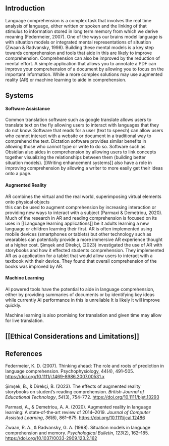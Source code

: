 ## Introduction

Language comprehension is a complex task that involves the real time analysis of language, either written or spoken and the linking of that stimulus to information stored in long term memory from which we derive meaning (Federmeier, 2007). One of the ways our brains model language is with situation models or integrated mental representations of situation (Zwaan & Radvansky, 1998). 
Building these mental models is a key step towards comprehension and tools that aide in this are likely to improve comprehension. Comprehension can also be improved by the reduction of mental effort. A simple application that allows you to annotate a PDF can improve your comprehension of a document by allowing you to focus on the important information. While a more complex solutions may use augmented reality (AR) or machine learning to aide in comprehension.
## Systems

#### Software Assistance

Common translation software such as google translate allows users to translate text on the fly allowing users to interact with languages that they do not know. Software that reads for a user (text to speech) can allow users who cannot interact with a website or document in a traditional way to comprehend the text. Dictation software provides similar benefits in allowing those who cannot type or write to do so. Software such as Obsidian also aides in comprehension by allowing users to link concepts together visualizing the relationships between them (building better situation models). [[Writing enhancement systems]] also have a role in improving comprehension by allowing a writer to more easily get their ideas onto a page.
#### Augmented Reality

AR combines the virtual and the real world, superimposing virtual elements onto physical objects  
this can be used to augment comprehension by increasing interaction or providing new ways to interact with a subject (Parmaxi & Demetriou, 2020). Much of the research in AR and reading comprehension is focused on its uses in [[Language learning applications]] be it adults learning a new language or children learning their first.  AR is often implemented using mobile devices (smartphones or tablets) but other technology such as wearables can potentially provide a more immersive AR experience thought at a higher cost.  Şimşek and Direkçi, (2023) investigated the use of AR with storybooks and how it effected students comprehension. They implemented AR as a application for a tablet that would allow users to interact with a textbook with their device. They found that overall comprehension of the books was improved by AR. 

#### Machine Learning

AI powered tools have the potential to aide in language comprehension, either by providing summaries of documents or by identifying key ideas while currently AI performance in this is  unreliable It is likely it will improve quickly.

Machine learning is also promising for translation and given time may allow for live translation. 
## [[Ethical Considerations and Limitations]]

## References 

Federmeier, K. D. (2007). Thinking ahead: The role and roots of prediction in language comprehension. Psychophysiology, 44(4), 491–505. https://doi.org/10.1111/j.1469-8986.2007.00531.x

Şimşek, B., & Direkçi, B. (2023). The effects of augmented reality storybooks on student’s reading comprehension. _British Journal of Educational Technology_, _54_(3), 754–772. https://doi.org/10.1111/bjet.13293

Parmaxi, A., & Demetriou, A. A. (2020). Augmented reality in language learning: A state‐of‐the‐art review of 2014–2019. _Journal of Computer Assisted Learning_, _36_(6), 861–875. https://doi.org/10.1111/jcal.12486

Zwaan, R. A., & Radvansky, G. A. (1998). Situation models in language comprehension and memory. _Psychological Bulletin_, _123_(2), 162–185. https://doi.org/10.1037/0033-2909.123.2.162